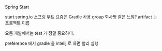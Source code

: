 Spring Start

start.spring.io 스프링 부트
요즘은 Gradle 사용
group 회사명 같은 느낌? artifact 는 프로젝트 이름

요즘 개발에서는 test 가 정말 중요하다.

preference 에서 gradle 을 intelij 로 하면 빨리 실행